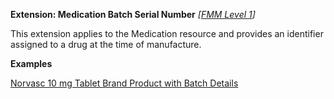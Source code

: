 **Extension: Medication Batch Serial Number** *[[FMM Level 1](guidance.html)]*

This extension applies to the Medication resource and provides an identifier assigned to a drug at the time of manufacture.

**Examples**

[Norvasc 10 mg Tablet Brand Product with Batch Details](medication-BrandProductwithBatchDetails0.html)